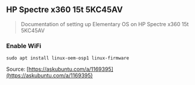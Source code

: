 ## HP Spectre x360 15t 5KC45AV

> Documentation of setting up Elementary OS on HP Spectre x360 15t 5KC45AV

### Enable WiFi

```
sudo apt install linux-oem-osp1 linux-firmware
```

Source: [https://askubuntu.com/a/1169395](https://askubuntu.com/a/1169395)
